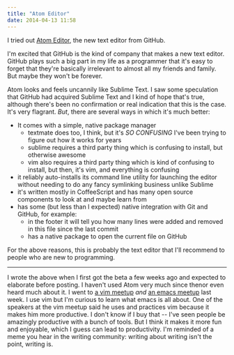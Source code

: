 ```yaml
---
title: "Atom Editor"
date: 2014-04-13 11:58
---
```


I tried out [Atom Editor](http://atom.io), the new text editor from GitHub.

I'm excited that GitHub is the kind of company that makes a new text editor. GitHub plays such a big part in my life as a programmer that it's easy to forget that they're basically irrelevant to almost all my friends and family. But maybe they won't be forever.

Atom looks and feels uncannily like Sublime Text. I saw some speculation that GitHub had acquired Sublime Text and I kind of hope that's true, although there's been no confirmation or real indication that this is the case. It's very flagrant. *But*, there are several ways in which it's much better:

* It comes with a simple, native package manager
    * textmate does too, I think, but it's *SO CONFUSING* I've been trying to figure out how it works for years
    * sublime requires a third party thing which is confusing to install, but otherwise awesome
    * vim also requires a third party thing which is kind of confusing to install, but then, it's vim, and everything is confusing
* it reliably auto-installs its command line utility for launching the editor without needing to do any fancy symlinking business unlike Sublime
* it's written mostly in CoffeeScript and has many open source components to look at and maybe learn from
* has some (but less than I expected) native integration with Git and GitHub, for example:
    * in the footer it will tell you how many lines were added and removed in this file since the last commit
    * has a native package to open the current file on GitHub

For the above reasons, this is probably the text editor that I'll recommend to people who are new to programming.

* * *

I wrote the above when I first got the beta a few weeks ago and expected to elaborate before posting. I haven't used Atom very much since thenor even heard much about it. I went to [a vim meetup][] *and* [an emacs meetup][] last week. I use vim but I'm curious to learn what emacs is all about. One of the speakers at the vim meetup said he uses and practices vim because it makes him more productive. I don't know if I buy that -- I've seen people be amazingly productive with a bunch of tools. But I think it makes it more fun and enjoyable, which I guess can lead to productivity. I'm reminded of a meme you hear in the writing community: writing about writing isn't the point, writing is.

[a vim meetup]: http://www.meetup.com/The-New-York-Vim-Meetup/events/171642422/
[an emacs meetup]: http://www.meetup.com/New-York-Emacs-Meetup/events/172560752/
